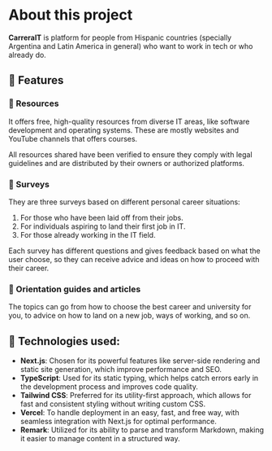 # About this project
**CarreraIT** is platform for people from Hispanic countries (specially Argentina and Latin America in general) who want to work in tech or who already do.

## :dizzy: Features

### :closed_book: Resources
It offers free, high-quality resources from diverse IT areas, like software development and operating systems. These are mostly websites and YouTube channels that offers courses.

All resources shared have been verified to ensure they comply with legal guidelines and are distributed by their owners or authorized platforms.

### :memo: Surveys
They are three surveys based on different personal career situations:

1. For those who have been laid off from their jobs.
2. For individuals aspiring to land their first job in IT.
3. For those already working in the IT field.

Each survey has different questions and gives feedback based on what the user choose, so they can receive advice and ideas on how to proceed with their career.

### :bookmark_tabs: Orientation guides and articles
The topics can go from how to choose the best career and university for you, to advice on how to land on a new job, ways of working, and so on.

## :hammer: Technologies used:

- **Next.js**: Chosen for its powerful features like server-side rendering and static site generation, which improve performance and SEO.
- **TypeScript**: Used for its static typing, which helps catch errors early in the development process and improves code quality.
- **Tailwind CSS**: Preferred for its utility-first approach, which allows for fast and consistent styling without writing custom CSS.
- **Vercel**: To handle deployment in an easy, fast, and free way, with seamless integration with Next.js for optimal performance.
- **Remark**: Utilized for its ability to parse and transform Markdown, making it easier to manage content in a structured way.
